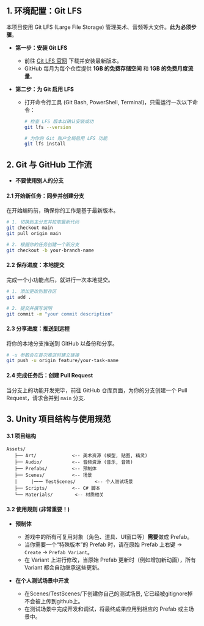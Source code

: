 ## 1. 环境配置：Git LFS

本项目使用 Git LFS (Large File Storage) 管理美术、音频等大文件。**此为必须步骤**。

* **第一步：安装 Git LFS**
    * 前往 [Git LFS 官网](https://git-lfs.github.com/) 下载并安装最新版本。
    * GitHub 每月为每个仓库提供 **1GB 的免费存储空间** 和 **1GB 的免费月度流量**。

* **第二步：为 Git 启用 LFS**
    * 打开命令行工具 (Git Bash, PowerShell, Terminal)，只需运行一次以下命令：
        ```bash
        # 检查 LFS 版本以确认安装成功
        git lfs --version

        # 为你的 Git 账户全局启用 LFS 功能
        git lfs install
        ```

## 2. Git 与 GitHub 工作流
* **不要使用别人的分支**
#### 2.1 开始新任务：同步并创建分支
在开始编码前，确保你的工作是基于最新版本。

```bash
# 1. 切换到主分支并拉取最新代码
git checkout main
git pull origin main

# 2. 根据你的任务创建一个新分支
git checkout -b your-branch-name
```

#### 2.2 保存进度：本地提交
完成一个小功能点后，就进行一次本地提交。

```bash
# 1. 添加更改到暂存区
git add .

# 2. 提交并撰写说明
git commit -m "your commit description"
```

#### 2.3 分享进度：推送到远程
将你的本地分支推送到 GitHub 以备份和分享。

```bash
# -u 参数会在首次推送时建立链接
git push -u origin feature/your-task-name
```

#### 2.4 完成任务后：创建 Pull Request
当分支上的功能开发完毕，前往 GitHub 仓库页面，为你的分支创建一个 Pull Request，请求合并到 `main` 分支.

## 3. Unity 项目结构与使用规范

#### 3.1 项目结构

```
Assets/
   ├── Art/             <-- 美术资源 (模型, 贴图, 精灵)
   ├── Audio/           <-- 音频资源 (音乐, 音效)
   ├── Prefabs/         <-- 预制体
   ├── Scenes/          <-- 场景
   |     |一一 TestScenes/       <-- 个人测试场景
   ├── Scripts/         <-- C# 脚本
   └── Materials/        <-- 材质相关
```

#### 3.2 使用规则 (非常重要！)

* **预制体**
    * 游戏中的所有可复用对象（角色、道具、UI窗口等）**需要**做成 Prefab。
    * 当你需要一个“特殊版本”的 Prefab 时，请在原始 Prefab 上右键 -> `Create` -> `Prefab Variant`。
    * 在 Variant 上进行修改，当原始 Prefab 更新时（例如增加新动画），所有 Variant 都会自动继承这些更新。

* **在个人测试场景中开发**
    * 在Scenes/TestScenes/下创建你自己的测试场景, 它已经被gitignore掉 不会被上传到github上。
    * 在测试场景中完成开发和调试，将最终成果应用到相应的 Prefab 或主场景中。
